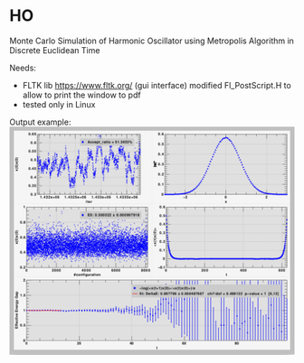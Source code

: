 # HO
Monte Carlo Simulation of Harmonic Oscillator using Metropolis Algorithm in Discrete Euclidean Time


Needs:

- FLTK lib https://www.fltk.org/ (gui interface)
  modified Fl_PostScript.H to allow to print the window to pdf
- tested only in Linux


Output example:
![qfit screenshot](https://github.com/nmrcardoso/HO/blob/master/ho.png)
